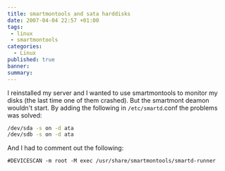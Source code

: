```yaml
---
title: smartmontools and sata harddisks
date: 2007-04-04 22:57 +01:00
tags:
 - linux
 - smartmontools
categories:
  - Linux
published: true
banner: 
summary:
---
```

I reinstalled my server and I wanted to use smartmontools to monitor my disks (the last time one of them crashed). But the smartmont deamon wouldn't start. By adding the following in `/etc/smartd`.conf the problems was solved:

``` bash
/dev/sda -s on -d ata
/dev/sdb -s on -d ata 
```

And I had to comment out the following:

```
#DEVICESCAN -m root -M exec /usr/share/smartmontools/smartd-runner 
```